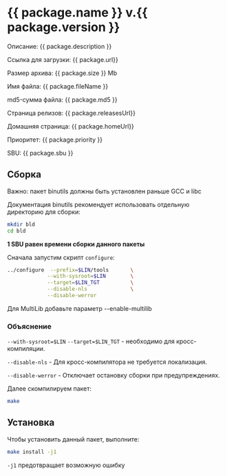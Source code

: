 # {{ package.name }} v.{{ package.version }}

Описание: {{ package.description }}

Ссылка для загрузки: <a :href="package.url">{{ package.url}}</a>

Размер архива: {{ package.size }} Mb

Имя файла: {{ package.fileName }}

md5-сумма файла: {{ package.md5 }}

Страница релизов: <a :href="package.releasesUrl">{{ package.releasesUrl}}</a>

Домашняя страница: <a :href="package.homeUrl">{{ package.homeUrl}}</a>

Приоритет: {{ package.priority }}

SBU: {{ package.sbu }}

<script>
		new Vue({
		el: '#main',
		data: { package: {} },
		mounted: function () {
				this.getPackage('binutils');
		},
		methods: {
			getPackage: function(name) {
					getPackage(name)
					.then(response => this.package = response);
			}
		}
  })
</script>

## Сборка 

Важно: пакет binutils должны быть установлен раньше GCC и libc

Документация binutils рекомендует использовать отдельную директорию для сборки:

```bash
mkdir bld
cd bld
```

**1 SBU равен времени сборки данного пакеты**

Сначала запустим скрипт `configure`:
```bash
../configure  --prefix=$LIN/tools       \
             --with-sysroot=$LIN        \
             --target=$LIN_TGT          \
             --disable-nls              \
             --disable-werror        
```

Для MultiLib добавьте параметр   --enable-multilib

### Объяснение 

` --with-sysroot=$LIN `     `--target=$LIN_TGT` - необходимо для кросс-компиляции.

`--disable-nls` - Для кросс-компилятора не требуется локализация.

`--disable-werror` - Отключает остановку сборки при предупреждениях.

Далее скомпилируем пакет:

```bash
make
```

## Установка

Чтобы установить данный пакет, выполните:
```bash
make install -j1
```

`-j1` предотвращает возможную ошибку
